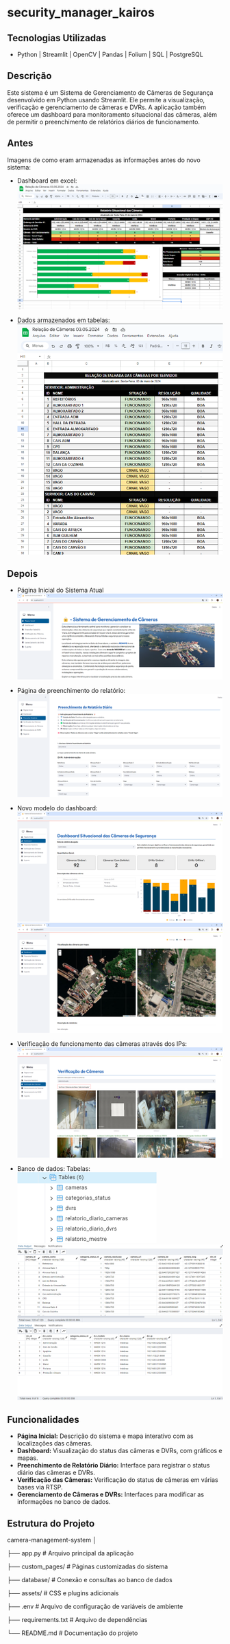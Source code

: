 # security_manager_kairos

## Tecnologias Utilizadas

- Python | Streamlit | OpenCV | Pandas | Folium | SQL | PostgreSQL

## Descrição

Este sistema é um Sistema de Gerenciamento de Câmeras de Segurança desenvolvido em Python usando Streamlit. Ele permite a visualização, verificação e gerenciamento de câmeras e DVRs. A aplicação também oferece um dashboard para monitoramento situacional das câmeras, além de permitir o preenchimento de relatórios diários de funcionamento.

## Antes

Imagens de como eram armazenadas as informações antes do novo sistema:

- Dashboard em excel:
![alt text](assets/imagens/antes-01.png)

- Dados armazenados em tabelas:
![alt text](assets/imagens/antes-02.png)

## Depois

- Página Inicial do Sistema Atual
![alt text](assets/imagens/depois-05.png)

- Página de preenchimento do relatório:
![alt text](assets/imagens/depois-03.png)

- Novo modelo do dashboard:
![alt text](assets/imagens/depois-01.png)
![alt text](assets/imagens/depois-02.png)

- Verificação de funcionamento das câmeras através dos IPs:
![alt text](assets/imagens/depois-04.png)

- Banco de dados:
Tabelas:
![alt text](assets/imagens/tabelas-01.png)
![alt text](assets/imagens/tabelas-02.png)
![alt text](assets/imagens/tabelas-03.png)

## Funcionalidades

- **Página Inicial:** Descrição do sistema e mapa interativo com as localizações das câmeras.
- **Dashboard:** Visualização do status das câmeras e DVRs, com gráficos e mapas.
- **Preenchimento de Relatório Diário:** Interface para registrar o status diário das câmeras e DVRs.
- **Verificação das Câmeras:** Verificação do status de câmeras em várias bases via RTSP.
- **Gerenciamento de Câmeras e DVRs:** Interfaces para modificar as informações no banco de dados.

## Estrutura do Projeto

camera-management-system
│

├── app.py                   # Arquivo principal da aplicação

├── custom_pages/             # Páginas customizadas do sistema

├── database/                 # Conexão e consultas ao banco de dados

├── assets/                   # CSS e plugins adicionais

├── .env                      # Arquivo de configuração de variáveis de ambiente

├── requirements.txt          # Arquivo de dependências

└── README.md                 # Documentação do projeto
